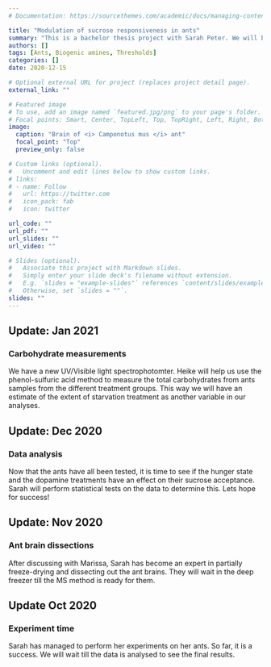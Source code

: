 ```yaml
---
# Documentation: https://sourcethemes.com/academic/docs/managing-content/

title: "Modulation of sucrose responsiveness in ants"
summary: "This is a bachelor thesis project with Sarah Peter. We will be using <i>Camponotus mus</i> to study the variation in sucrose responsiveness in freely moving ants, under different conditions of colony hunger states. In addition, we will study the modulation of this responsiveness by oral treatment of dopamine, a well known influencer of the reward system in animals. The experimental animals will be flash frozen for later analysis using mass spectrometry, to collect information about their neurochemical signatures"
authors: []
tags: [Ants, Biogenic amines, Thresholds]
categories: []
date: 2020-12-15

# Optional external URL for project (replaces project detail page).
external_link: ""

# Featured image
# To use, add an image named `featured.jpg/png` to your page's folder.
# Focal points: Smart, Center, TopLeft, Top, TopRight, Left, Right, BottomLeft, Bottom, BottomRight.
image: 
  caption: "Brain of <i> Camponotus mus </i> ant"
  focal_point: "Top"
  preview_only: false

# Custom links (optional).
#   Uncomment and edit lines below to show custom links.
# links:
# - name: Follow
#   url: https://twitter.com
#   icon_pack: fab
#   icon: twitter

url_code: ""
url_pdf: ""
url_slides: ""
url_video: ""

# Slides (optional).
#   Associate this project with Markdown slides.
#   Simply enter your slide deck's filename without extension.
#   E.g. `slides = "example-slides"` references `content/slides/example-slides.md`.
#   Otherwise, set `slides = ""`.
slides: ""
---
```


## Update: Jan 2021
### Carbohydrate measurements
We have a new UV/Visible light spectrophotomter. Heike will help us use the phenol-sulfuric acid method to measure the total carbohydrates from ants samples from the different treatment groups. This way we will have an estimate of the extent of starvation treatment as another variable in our analyses. 
## Update: Dec 2020
### Data analysis
Now that the ants have all been tested, it is time to see if the hunger state and the dopamine treatments have an effect on their sucrose acceptance. Sarah will perform statistical tests on the data to determine this. Lets hope for success!

## Update: Nov 2020
### Ant brain dissections
After discussing with Marissa, Sarah has become an expert in partially freeze-drying and dissecting out the ant brains. They will wait in the deep freezer till the MS method is ready for them. 

## Update Oct 2020
### Experiment time
Sarah has managed to perform her experiments on her ants. So far, it is a success. We will wait till the data is analysed to see the final results. 